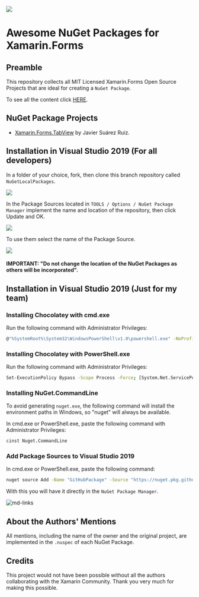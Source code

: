 <a href="https://github.com/danielmonettelli/Awesome-NuGet-Packages-for-Xamarin.Forms/packages">
<img src="https://raw.githubusercontent.com/danielmonettelli/Awesome-NuGet-Packages-for-Xamarin.Forms/master/Images_Readme/img_main.png?token=ADLXRJNSDSBZT573K5XD2CC676NSO"/>
</a>

# Awesome NuGet Packages for Xamarin.Forms

## Preamble

This repository collects all MIT Licensed Xamarin.Forms Open Source Projects that are ideal for creating a `NuGet Package`.

To see all the content click [HERE](https://github.com/danielmonettelli/Awesome-NuGet-Packages-for-Xamarin.Forms/packages).

## NuGet Package Projects

- [Xamarin.Forms.TabView](https://github.com/danielmonettelli/Awesome-NuGet-Packages-for-Xamarin.Forms/packages/287345) by Javier Suárez Ruiz.

## Installation in Visual Studio 2019 (For all developers)

In a folder of your choice, fork, then clone this branch repository called `NuGetLocalPackages`.

<img src="https://raw.githubusercontent.com/danielmonettelli/Awesome-NuGet-Packages-for-Xamarin.Forms/master/Images_Readme/Branch_and_Fork.png?token=ADLXRJPHYHY2L7NRZBPITL2677R7K" />

In the Package Sources located in `TOOLS / Options / NuGet Package Manager` implement the name and location of the repository, then click Update and OK.

<img src="https://raw.githubusercontent.com/danielmonettelli/Awesome-NuGet-Packages-for-Xamarin.Forms/master/Images_Readme/Add_Package_Source.png?token=ADLXRJP3ZHPTOGZBL5AXS6S677SOM" />

To use them select the name of the Package Source.

<img src="https://raw.githubusercontent.com/danielmonettelli/Awesome-NuGet-Packages-for-Xamarin.Forms/master/Images_Readme/Select_Package_Source.png?token=ADLXRJPAXIBOEJSECXLBZ4C677STE" />

#### IMPORTANT: "Do not change the location of the NuGet Packages as others will be incorporated".

## Installation in Visual Studio 2019 (Just for my team)

### Installing Chocolatey with cmd.exe

Run the following command with Administrator Privileges:

```sh
@"%SystemRoot%\System32\WindowsPowerShell\v1.0\powershell.exe" -NoProfile -InputFormat None -ExecutionPolicy Bypass -Command " [System.Net.ServicePointManager]::SecurityProtocol = 3072; iex ((New-Object System.Net.WebClient).DownloadString('https://chocolatey.org/install.ps1'))" && SET "PATH=%PATH%;%ALLUSERSPROFILE%\chocolatey\bin"
```

### Installing Chocolatey with PowerShell.exe

Run the following command with Administrator Privileges:

```sh
Set-ExecutionPolicy Bypass -Scope Process -Force; [System.Net.ServicePointManager]::SecurityProtocol = [System.Net.ServicePointManager]::SecurityProtocol -bor 3072; iex ((New-Object System.Net.WebClient).DownloadString('https://chocolatey.org/install.ps1'))
```

### Installing NuGet.CommandLine

To avoid generating `nuget.exe`, the following command will install the environment paths in Windows, so "nuget" will always be available.

In cmd.exe or PowerShell.exe, paste the following command with Administrator Privileges:

```sh
cinst Nuget.CommandLine
```

### Add Package Sources to Visual Studio 2019

In cmd.exe or PowerShell.exe, paste the following command:

```sh
nuget source Add -Name "GitHubPackage" -Source "https://nuget.pkg.github.com/danielmonettelli/index.json" -UserName danielmonettelli -Password MY_TOKEN
```

With this you will have it directly in the `NuGet Package Manager`.

![md-links](https://raw.githubusercontent.com/danielmonettelli/Awesome-NuGet-Packages-for-Xamarin.Forms/master/Images_Readme/NuGet_Package_Manager.png?token=ADLXRJJWCKB5FRMZXJOSZ3K673MRC)

## About the Authors' Mentions

All mentions, including the name of the owner and the original project, are implemented in the `.nuspec` of each NuGet Package.

## Credits

This project would not have been possible without all the authors collaborating with the Xamarin Community. Thank you very much for making this possible.
